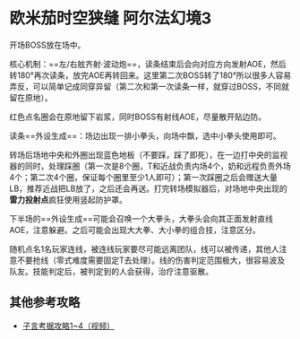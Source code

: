 # 欧米茄时空狭缝 阿尔法幻境3

开场BOSS放在场中。

核心机制：==左/右舷齐射·波动炮==，读条结束后会向对应方向发射AOE，然后转180°再次读条，放完AOE再转回来。这里第二次BOSS转了180°所以很多人容易弄反，可以简单记成同穿异留（第二次和第一次读条一样，就穿过BOSS，不同就留在原地）。

红色点名圈会在原地留下岩浆，同时BOSS有射线AOE，尽量散开贴边防。

读条==外设生成==：场边出现一排小拳头，向场中飘，选中小拳头使用<action name="欧米茄干扰器" />即可。

转场后场地中央和外圈出现蓝色地板（不要踩，踩了即死），在一边打中央的监视器的同时，处理踩圈（第一次是8个圈，T和近战负责内场4个，奶和远程负责外场4个；第二次4个圈，保证每个圈里至少1人即可）；第一次踩圈之后会赠送大量LB，推荐近战把LB放了，之后还会再送。打完转场模拟器后，对场地中央出现的**雷力投射点**疯狂使用<action name="欧米茄干扰器" />竖起防护罩。

下半场的==外设生成==可能会召唤一个大拳头，大拳头会向其正面发射直线AOE，注意躲避。之后可能会出现大大拳、大小拳的组合技，注意区分。

随机点名1名玩家连线，被连线玩家要尽可能远离团队，线可以被传递，其他人注意不要抢线（零式难度需要固定T去处理）。线的伤害判定范围极大，很容易波及队友。技能判定后，被判定到的人会获得<Status :id="482" name="麻痹" dispel/>，<Role name="healer" />治疗注意驱散。

## 其他参考攻略

* [子言考据攻略1~4（视频）](https://www.bilibili.com/video/av39719792/)